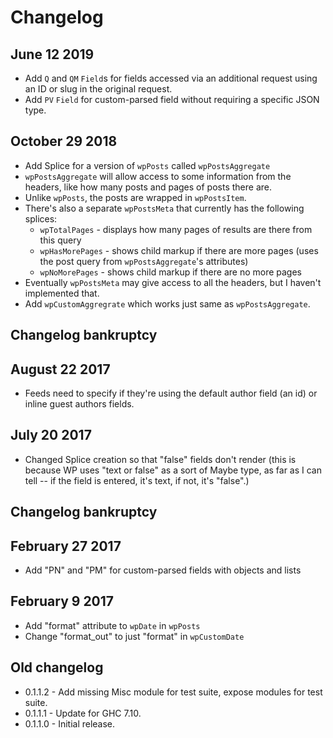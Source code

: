# Changelog

## June 12 2019 
 * Add `Q` and `QM` `Field`s for fields accessed via an additional request using an ID or slug in the original request.
 * Add `PV` `Field` for custom-parsed field without requiring a specific JSON type.

## October 29 2018
 * Add Splice for a version of `wpPosts` called `wpPostsAggregate`
 * `wpPostsAggregate` will allow access to some information from the headers, like how many posts and pages of posts there are.
 * Unlike `wpPosts`, the posts are wrapped in `wpPostsItem`. 
 * There's also a separate `wpPostsMeta` that currently has the following splices:
    * `wpTotalPages` - displays how many pages of results are there from this query
    * `wpHasMorePages` - shows child markup if there are more pages (uses the post query from `wpPostsAggregate`'s attributes)
    * `wpNoMorePages` - shows child markup if there are no more pages
 * Eventually `wpPostsMeta` may give access to all the headers, but I haven't implemented that.
 * Add `wpCustomAggregrate` which works just same as `wpPostsAggregate`.

## Changelog bankruptcy

## August 22 2017
 * Feeds need to specify if they're using the default author field (an id) or inline guest authors fields.

## July 20 2017
 * Changed Splice creation so that "false" fields don't render (this is because WP uses "text or false" as a sort of Maybe type, as far as I can tell -- if the field is entered, it's text, if not, it's "false".)

## Changelog bankruptcy

## February 27 2017
 * Add "PN" and "PM" for custom-parsed fields with objects and lists

## February 9 2017

 * Add "format" attribute to `wpDate` in `wpPosts`
 * Change "format_out" to just "format" in `wpCustomDate`

## Old changelog

* 0.1.1.2 - Add missing Misc module for test suite, expose modules for test suite.
* 0.1.1.1 - Update for GHC 7.10.
* 0.1.1.0 - Initial release.
